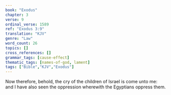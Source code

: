 ```yaml
---
book: "Exodus"
chapter: 3
verse: 9
ordinal_verse: 1589
ref: "Exodus 3:9"
translation: "KJV"
genre: "Law"
word_count: 26
topics: []
cross_references: []
grammar_tags: [cause-effect]
thematic_tags: [names-of-god, lament]
tags: ["Bible","KJV","Exodus"]
---
```

Now therefore, behold, the cry of the children of Israel is come unto me: and I have also seen the oppression wherewith the Egyptians oppress them.
